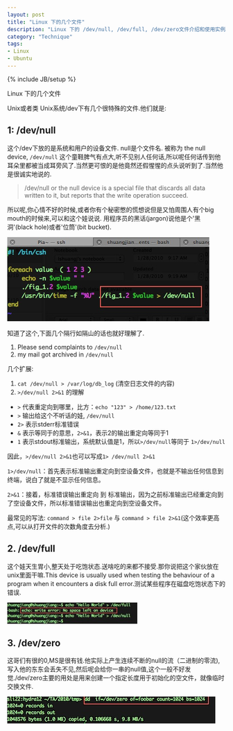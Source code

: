 ```yaml
---
layout: post
title: "Linux 下的几个文件"
description: "Linux 下的 /dev/null, /dev/full, /dev/zero文件介绍和使用实例。"
category: "Technique"
tags:
- Linux
- Ubuntu
---
```

{% include JB/setup %}


Linux 下的几个文件

Unix或者类 Unix系统/dev下有几个很特殊的文件.他们就是:

## 1: /dev/null

这个/dev下放的是系统和用户的设备文件. null是个文件名. 被称为 the null device, `/dev/null` 这个童鞋脾气有点大,听不见别人任何话,所以呢任何话传到他耳朵里都被当成耳旁风了.当然更可恨的是他竟然还假惺惺的点头说听到了.当然他是很诚实地说的.  

>  /dev/null or the null device is a special file that discards all data written to it, but reports that the write operation succeed.   

所以呢,你心情不好的时候,或者你有个秘密憋的慌想说但是又怕周围人有个big mouth的时候来,可以和这个娃说说. 用程序员的黑话(jargon)说他是个'黑洞'(black hole)或者'位筒'(bit bucket).

![devnull](/assets/uploads/2010/01/dev_null.jpg)

知道了这个,下面几个隔行如隔山的话也就好理解了.

1. Please send complaints to `/dev/null`
2. my mail got archived in `/dev/null`

几个扩展:
1. `cat /dev/null > /var/log/db_log` (清空日志文件的内容)
2. `>/dev/null 2>&1` 的理解  

- `>` 代表重定向到哪里，比方：`echo "123" > /home/123.txt`  
- `>` 输出给这个不听话的娃, `/dev/null`  
- `2>` 表示stderr标准错误   
- `&` 表示等同于的意思，`2>&1`，表示2的输出重定向等同于1  
- `1` 表示stdout标准输出，系统默认值是1，所以`>/dev/null`等同于 `1>/dev/null`

因此，`>/dev/null 2>&1`也可以写成`1> /dev/null 2>&1`  

`1>/dev/null`：首先表示标准输出重定向到空设备文件，也就是不输出任何信息到终端，说白了就是不显示任何信息。  

`2>&1`：接着，标准错误输出重定向 到 标准输出，因为之前标准输出已经重定向到了空设备文件，所以标准错误输出也重定向到空设备文件。  

最常见的写法: `command > file 2>file` 与 `command > file 2>&1`(这个效率更高点,可以从打开文件的次数角度去分析.)


## 2. /dev/full

这个娃天生胃小,整天处于吃饱状态.送啥吃的来都不接受.那你说把这个家伙放在unix里面干嘛.This device is usually used when testing the behaviour of a program when it encounters a disk full error.测试某些程序在磁盘吃饱状态下的错误.

![devfull](/assets/uploads/2010/01/dev_full.jpg) 


## 3. /dev/zero

这哥们有很的0,MS是很有钱.他实际上产生连续不断的null的流（二进制的零流),写入他的东东会丢失不见,然后呢会给你一串的null值,这个一般不好发觉./dev/zero主要的用处是用来创建一个指定长度用于初始化的空文件，就像临时交换文件.

![devzero](/assets/uploads/2010/01/dev_zero.jpg)

 

